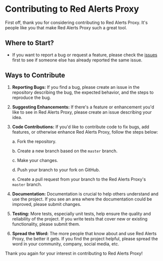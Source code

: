 # Contributing to Red Alerts Proxy

First off, thank you for considering contributing to Red Alerts Proxy. It's people like you that make Red Alerts Proxy such a great tool.

## Where to Start?

- If you want to report a bug or request a feature, please check the [issues](https://github.com/shirser121/red-alerts-proxy/issues) first to see if someone else has already reported the same issue.

## Ways to Contribute

1. **Reporting Bugs:** If you find a bug, please create an issue in the repository describing the bug, the expected behavior, and the steps to reproduce the bug.

2. **Suggesting Enhancements:** If there's a feature or enhancement you'd like to see in Red Alerts Proxy, please create an issue describing your idea.

3. **Code Contributions:** If you'd like to contribute code to fix bugs, add features, or otherwise enhance Red Alerts Proxy, follow the steps below:

    a. Fork the repository.
    
    b. Create a new branch based on the `master` branch.
    
    c. Make your changes.
    
    d. Push your branch to your fork on GitHub.
    
    e. Create a pull request from your branch to the Red Alerts Proxy's `master` branch.

4. **Documentation:** Documentation is crucial to help others understand and use the project. If you see an area where the documentation could be improved, please submit changes.

5. **Testing:** More tests, especially unit tests, help ensure the quality and reliability of the project. If you write tests that cover new or existing functionality, please submit them.

6. **Spread the Word:** The more people that know about and use Red Alerts Proxy, the better it gets. If you find the project helpful, please spread the word in your community, company, social media, etc.

[//]: # (## Code of Conduct)

[//]: # ()
[//]: # (Please note that this project is released with a [Contributor Code of Conduct]&#40;CODE_OF_CONDUCT.md&#41;. By participating in this project, you agree to abide by its terms.)

Thank you again for your interest in contributing to Red Alerts Proxy!
